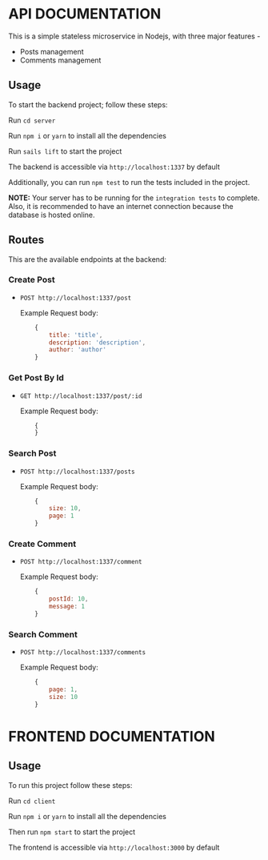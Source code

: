 # API DOCUMENTATION

This is a simple stateless microservice in Nodejs, with three major features -
- Posts management
- Comments management

## Usage
To start the backend project; follow these steps:

Run `cd server`

Run `npm i`  or `yarn` to install all the dependencies

Run `sails lift` to start the project

The backend is accessible via `http://localhost:1337` by default

Additionally, you can run `npm test` to run the tests included in the project.

**NOTE:** Your server has to be running for the `integration tests` to complete. Also, it is recommended to have an internet connection because the database is hosted online.

## Routes
This are the available endpoints at the backend:
### Create Post
- `POST http://localhost:1337/post` 

    Example Request body:
    ```javascript
        {
            title: 'title',
            description: 'description',
            author: 'author'
        }
    ```
    
### Get Post By Id

- `GET http://localhost:1337/post/:id`

    Example Request body:
    ```javascript
        {  
        }
    ```

### Search Post
- `POST http://localhost:1337/posts` 

    Example Request body:
    ```javascript
        {
            size: 10,
            page: 1
        }
    ```

### Create Comment
- `POST http://localhost:1337/comment` 

    Example Request body:
    ```javascript
        {
            postId: 10,
            message: 1
        }
    ```
        
  
### Search Comment
- `POST http://localhost:1337/comments` 

    Example Request body:
    ```javascript
        {
            page: 1,
            size: 10
        }
    ```
        
# FRONTEND DOCUMENTATION

## Usage
To run this project follow these steps:

Run `cd client`

Run `npm i`  or `yarn` to install all the dependencies

Then run `npm start` to start the project

The frontend is accessible via `http://localhost:3000` by default
